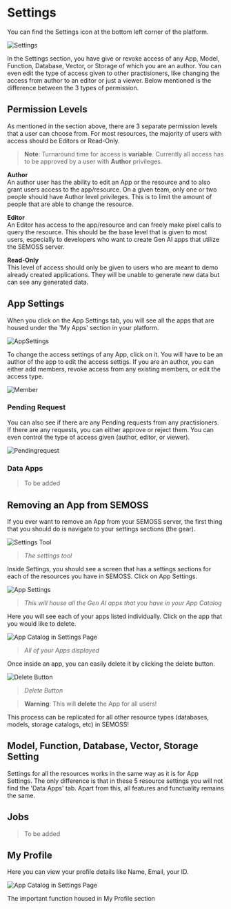 # Settings
You can find the Settings icon at the bottom left corner of the platform.

![Settings](../../static/img/Settings.png)

In the Settings section, you have give or revoke access of any App, Model, Function, Database, Vector, or Storage of which you are an author. You can even edit the type of access given to other practisioners, like changing the access from author to an editor or just a viewer. Below mentioned is the difference between the 3 types of permission.

## Permission Levels

As mentioned in the section above, there are 3 separate permission levels that a user can choose from. For most resources, the majority of users with access should be Editors or Read-Only.

> **Note**:
> Turnaround time for access is **variable**. Currently all access has to be approved by a user with **Author** privileges.

**Author**  
An author user has the ability to edit an App or the resource and to also grant users access to the app/resource. On a given team, only one or two people should have Author level privileges. This is to limit the amount of people that are able to change the resource.

**Editor**  
An Editor has access to the app/resource and can freely make pixel calls to query the resource. This should be the base level that is given to most users, especially to developers who want to create Gen AI apps that utilize the SEMOSS server.

**Read-Only**  
This level of access should only be given to users who are meant to demo already created applications. They will be unable to generate new data but can see any generated data.

## App Settings

When you click on the App Settings tab, you will see all the apps that are housed under the 'My Apps' section in your platform.

![AppSettings](../../static/img/Applist.png)

To change the access settings of any App, click on it. You will have to be an author of the app to edit the access settigs. If you are an author, you can either add members, revoke access from any existing members, or edit the access type.

![Member](../../static/img/Members.png)

### Pending Request

You can also see if there are any Pending requests from any practisioners. If there are any requests, you can either approve or reject them. You can even control the type of access given (author, editor, or viewer).

![Pendingrequest](../../static/img/Pendingrequest.png)

### Data Apps

> To be added

## Removing an App from SEMOSS

If you ever want to remove an App from your SEMOSS server, the first thing that you should do is navigate to your settings sections (the gear).

![Settings Tool](../../static/img/Navigating/CFG%20AI%20Walkthrough/Settings%20Tool%20icon.PNG)

> _The settings tool_

Inside Settings, you should see a screen that has a settings sections for each of the resources you have in SEMOSS. Click on App Settings.

![App Settings](../../static/img/Navigating/CFG%20AI%20Walkthrough/CfGAI%20Settings_2.PNG)

> _This will house all the Gen AI apps that you have in your App Catalog_

Here you will see each of your apps listed individually. Click on the app that you would like to delete.

![App Catalog in Settings Page](../../static/img/Navigating/Navigating3.PNG)

> _All of your Apps displayed_

Once inside an app, you can easily delete it by clicking the delete button.

![Delete Button](../../static/img/Navigating/Navigating4.png)

> _Delete Button_

> **Warning**:
> This will **delete** the App for all users!

This process can be replicated for all other resource types (databases, models, storage catalogs, etc) in SEMOSS!

<ReactPlayer controls url={RemovingApp} />

## Model, Function, Database, Vector, Storage Setting

Settings for all the resources works in the same way as it is for App Settings. The only difference is that in these 5 resource settings you will not find the 'Data Apps' tab. Apart from this, all features and functuality remains the same.

## Jobs

> To be added

## My Profile

Here you can view your profile details like Name, Email, your ID.

![App Catalog in Settings Page](../../static/img/Navigating/Navigating3.PNG)

The important function housed in My Profile section 

